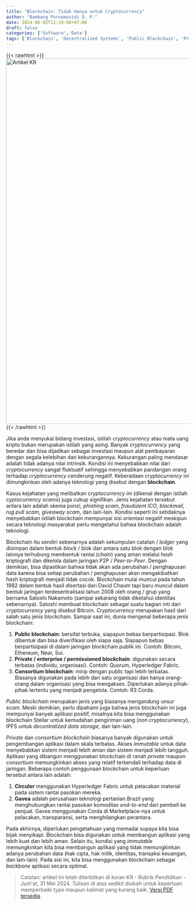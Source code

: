 ```yaml
---
title: "Blockchain: Tidak Hanya untuk Cryptocurrency"
author: "Bambang Purnomosidi D. P."
date: 2024-06-02T12:19:08+07:00
draft: false
categories: ['Software','Data']
tags: ['Blockchain', 'Decentralized Systems', 'Public Blockchain', 'Private Blockchain', 'Consortium Blockchain', 'Cyptocurrency']
---
```


{{< rawhtml >}}
<img src="/images/posts/24/bpdp-blockchain-not-just-cryptocurrency.jpg" alt="Artikel KR" width="1000">
{{< /rawhtml >}}

Jika anda menyukai bidang investasi, istilah *cryptocurrency* atau mata uang kripto bukan merupakan istilah yang asing. Banyak *cryptocurrency* yang beredar dan bisa dijadikan sebagai investasi maupun alat pembayaran dengan segala kelebihan dan kekurangannya. Kekurangan paling mendasar adalah tidak adanya nilai intrinsik. Kondisi ini menyebabkan nilai dari *cryptocurrency* sangat fluktuatif sehingga menyebabkan pandangan orang terhadap *cryptocurrency* cenderung negatif. Keberadaan *cryptocurrency* ini dimungkinkan oleh adanya teknologi yang disebut dengan **blockchain**.

Kasus kejahatan yang melibatkan *cryptocurrency* ini (dikenal dengan istilah *cyptocurrency scams*) juga cukup signifikan. Jenis kejahatan tersebut antara lain adalah skema ponzi, *phishing scam*, *fraudulent ICO*, *blackmail*, *rug pull scam*, *giveaway scam*, dan lain-lain. Kondisi seperti ini setidaknya menyebabkan istilah blockchain mempunyai sisi orientasi negatif meskipun secara teknologi masyarakat perlu mengetahui bahwa blockchain adalah teknologi. 

Blockchain itu sendiri sebenarnya adalah sekumpulan catatan / *ledger* yang disimpan dalam bentuk *block* / blok dan antara satu blok dengan blok lainnya terhubung membentuk rantai (*chain*) yang aman melalui *hash* kriptografi dan dikelola dalam jaringan P2P / *Peer-to-Peer*. Dengan demikian, bisa dipastikan bahwa tidak akan ada perubahan / penghapusan data karena bisa setiap perubahan / penghapusan akan mengakibatkan *hash* kriptografi menjadi tidak cocok. Blockchain mulai muncul pada tahun 1982 dalam bentuk hasil disertasi dari David Chaum tapi baru muncul dalam bentuk jaringan terdesentralisasi tahun 2008 oleh orang / grup yang bernama Satoshi Nakamoto (sampai sekarang tidak diketahui identitas sebenarnya). Satoshi membuat blockchain sebagai suatu bagian inti dari *cryptocurrency* yang disebut Bitcoin. *Cryptocurrency* merupakan hasil dari salah satu jenis blockchain. Sampai saat ini, dunia mengenal beberapa jenis blockchain:

1.  **Public blockchain**: bersifat terbuka, siapapun bebas berpartisipasi. Blok dibentuk dan bisa diverifikasi oleh siapa saja. Siapapun bebas berpartisipasi di dalam jaringan blockchain publik ini. Contoh: Bitcoin, Ethereum, Near, Sui.
2.  **Private / enterprise / permissioned blockchain**: digunakan secara terbatas (individu, organisasi). Contoh: Quorum, Hyperledger Fabric.
3.  **Consortium blockchain**: mirip dengan public tapi lebih terbatas. Biasanya digunakan pada lebih dari satu organisasi dan hanya orang-orang dalam organisasi yang bisa mengakses. Diperlukan adanya pihak-pihak tertentu yang menjadi pengelola. Contoh: R3 Corda. 

*Public blockchain* merupakan jenis yang biasanya mengandung unsur *scam*. Meski demikian, perlu dipahami juga bahwa jenis blockchain ini juga mempunyai banyak aplikasi positif, misalnya kita bisa menggunakan blockchain Stellar untuk kemudahan pengiriman uang (*non cryptocurrency*), IPFS untuk *decentralized data storage*, dan lain-lain.

*Private* dan *consortium blockchain* biasanya banyak digunakan untuk pengembangan aplikasi dalam skala terbatas. Akses *immutable* untuk data menyebabkan sistem menjadi lebih aman dan sistem menjadi lebih tangguh. Aplikasi yang dibangun menggunakan blockchain di ranah *private* maupun *consortium* memungkinkan akses yang relatif terkendali terhadap data di jaringan. Beberapa contoh penggunaan blockchain untuk keperluan tersebut antara lain adalah:

1.  **Circulor** menggunakan Hyperledger Fabric untuk pelacakan material pada sistem rantai pasokan mereka.
2.  **Gavea** adalah perusahaan teknologi pertanian Brazil yang menghubungkan rantai pasokan komoditas *end-to-end* dari pembeli ke penjual. Gavea menggunakan Corda di Marketplace-nya untuk pelacakan, transparansi, serta menghilangkan perantara.

Pada akhirnya, diperlukan pengetahuan yang memadai supaya kita bisa bijak menyikapi. Blockchain bisa digunakan untuk membangun aplikasi yang lebih kuat dan lebih aman. Selain itu, kondisi yang *immutable* memungkinkan kita bisa membangun aplikasi yang tidak memungkinkan adanya perubahan data (hak cipta, hak milik, identitas, transaksi keuangan, dan lain-lain). Pada sisi ini, kita bisa menggunakan blockchain sebagai *backbone* aplikasi secara optimal.

> Catatan: artikel ini telah diterbitkan di koran KR - Rubrik Pendidikan - Jum'at, 31 Mei 2024. Tulisan di atas sedikit diubah untuk keperluan memperbaiki typo maupun kalimat yang kurang baik. [Versi PDF tersedia](/images/posts/24/bpdp-blockchain-not-just-cryptocurrency--full-KR.pdf). 
